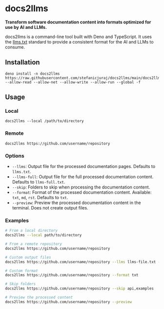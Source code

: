 # docs2llms

**Transform software documentation content into formats optimized for use by AI and LLMs.** 

docs2llms is a command-line tool built with Deno and TypeScript. It uses the [llms.txt](https://llmstxt.org/) standard to provide a consistent format for the AI and LLMs to consume.

## Installation

```
deno install -n docs2llms https://raw.githubusercontent.com/stefanicjuraj/docs2llms/main/docs2llms.ts --allow-read --allow-net --allow-write --allow-run --global -f
```

## Usage

### Local

```
docs2llms --local /path/to/directory
```

### Remote

```
docs2llms https://github.com/username/repository
```

### Options

- `--llms`: Output file for the processed documentation pages. Defaults to `llms.txt`.
- `--llms-full`: Output file for the full processed documentation content. Defaults to `llms-full.txt`.
- `--skip`: Folders to skip when processing the documentation content.
- `--format`: Format of the processed documentation content. Available: `txt`, `md`, `rst`. Defaults to `txt`.
- `--preview`: Preview the processed documentation content in the terminal. Does not create output files.

### Examples

```bash
# From a local directory
docs2llms --local path/to/directory

# From a remote repository
docs2llms https://github.com/username/repository

# Custom output files
docs2llms https://github.com/username/repository --llms llms-file.txt --llms-full llms-full-file.txt

# Custom format
docs2llms https://github.com/username/repository --format txt

# Skip folders
docs2llms https://github.com/username/repository --skip api,examples

# Preview the processed content
docs2llms https://github.com/username/repository --preview
```
